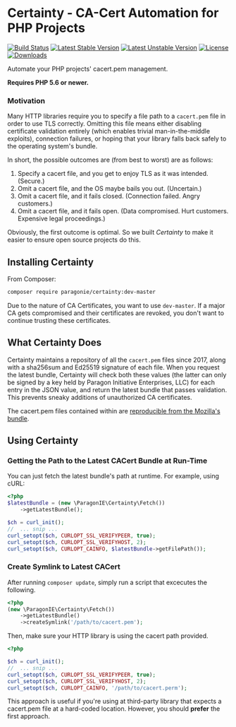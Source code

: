 # Certainty - CA-Cert Automation for PHP Projects

[![Build Status](https://travis-ci.org/paragonie/certainty.svg?branch=master)](https://travis-ci.org/paragonie/certainty)
[![Latest Stable Version](https://poser.pugx.org/paragonie/certainty/v/stable)](https://packagist.org/packages/paragonie/certainty)
[![Latest Unstable Version](https://poser.pugx.org/paragonie/certainty/v/unstable)](https://packagist.org/packages/paragonie/certainty)
[![License](https://poser.pugx.org/paragonie/certainty/license)](https://packagist.org/packages/paragonie/certainty)
[![Downloads](https://img.shields.io/packagist/dt/paragonie/certainty.svg)](https://packagist.org/packages/paragonie/certainty)

Automate your PHP projects' cacert.pem management.

**Requires PHP 5.6 or newer.**

### Motivation

Many HTTP libraries require you to specify a file path to a `cacert.pem` file in order to use TLS correctly.
Omitting this file means either disabling certificate validation entirely (which enables trivial man-in-the-middle
exploits), connection failures, or hoping that your library falls back safely to the operating system's bundle.

In short, the possible outcomes are (from best to worst) are as follows:

1. Specify a cacert file, and you get to enjoy TLS as it was intended. (Secure.)
2. Omit a cacert file, and the OS maybe bails you out. (Uncertain.)
3. Omit a cacert file, and it fails closed. (Connection failed. Angry customers.)
4. Omit a cacert file, and it fails open. (Data compromised. Hurt customers. Expensive legal proceedings.)

Obviously, the first outcome is optimal. So we built *Certainty* to make it easier to ensure open
source projects do this.

## Installing Certainty

From Composer:

```bash
composer require paragonie/certainty:dev-master
```

Due to the nature of CA Certificates, you want to use `dev-master`. If a major CA gets compromised and
their certificates are revoked, you don't want to continue trusting these certificates.

## What Certainty Does

Certainty maintains a repository of all the `cacert.pem` files since 2017, along with a sha256sum and
Ed25519 signature of each file. When you request the latest bundle, Certainty will check both these
values (the latter can only be signed by a key held by Paragon Initiative Enterprises, LLC) for each
entry in the JSON value, and return the latest bundle that passes validation. This prevents sneaky
additions of unauthorized CA certificates.

The cacert.pem files contained within are [reproducible from the Mozilla's bundle](https://curl.haxx.se/docs/mk-ca-bundle.html).

## Using Certainty

### Getting the Path to the Latest CACert Bundle at Run-Time

You can just fetch the latest bundle's path at runtime. For example, using cURL:

```php
<?php
$latestBundle = (new \ParagonIE\Certainty\Fetch())
    ->getLatestBundle();

$ch = curl_init();
//  ... snip ...
curl_setopt($ch, CURLOPT_SSL_VERIFYPEER, true);
curl_setopt($ch, CURLOPT_SSL_VERIFYHOST, 2);
curl_setopt($ch, CURLOPT_CAINFO, $latestBundle->getFilePath());
``` 

### Create Symlink to Latest CACert

After running `composer update`, simply run a script that excecutes the following.

```php
<?php
(new \ParagonIE\Certainty\Fetch())
    ->getLatestBundle()
    ->createSymlink('/path/to/cacert.pem');
```

Then, make sure your HTTP library is using the cacert path provided.

```php
<?php

$ch = curl_init();
//  ... snip ...
curl_setopt($ch, CURLOPT_SSL_VERIFYPEER, true);
curl_setopt($ch, CURLOPT_SSL_VERIFYHOST, 2);
curl_setopt($ch, CURLOPT_CAINFO, '/path/to/cacert.perm');
``` 

This approach is useful if you're using at third-party library that expects a cacert.pem file at
a hard-coded location. However, you should **prefer** the first approach. 

